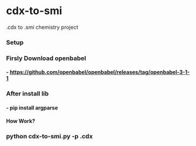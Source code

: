 # cdx-to-smi
.cdx to .smi chemistry project

### Setup

### Firsly Download openbabel
#### - https://github.com/openbabel/openbabel/releases/tag/openbabel-3-1-1 

### After install lib
#### - pip install argparse

#### How Work?

### python cdx-to-smi.py -p <packet-name>.cdx
